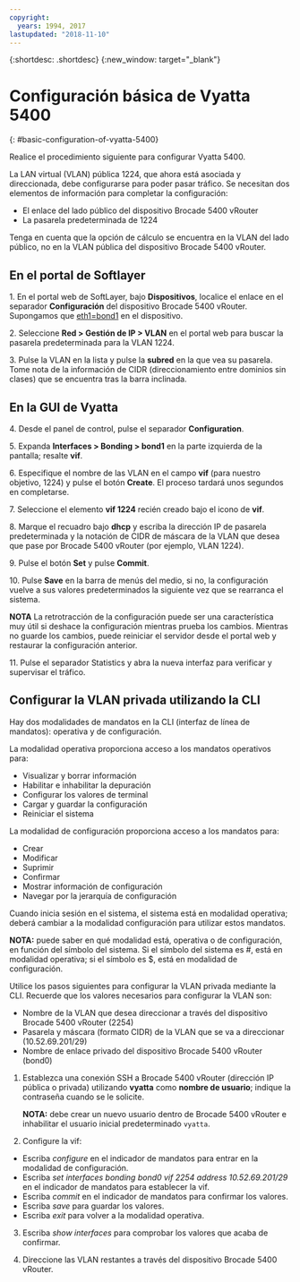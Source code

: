 ```yaml
---
copyright:
  years: 1994, 2017
lastupdated: "2018-11-10"
---
```


{:shortdesc: .shortdesc}
{:new_window: target="_blank"}

# Configuración básica de Vyatta 5400
{: #basic-configuration-of-vyatta-5400}

Realice el procedimiento siguiente para configurar Vyatta 5400.

La LAN virtual (VLAN) pública 1224, que ahora está asociada y direccionada, debe configurarse para poder pasar tráfico. Se necesitan dos elementos de información para completar la configuración:

  * El enlace del lado público del dispositivo Brocade 5400 vRouter
  * La pasarela predeterminada de 1224

Tenga en cuenta que la opción de cálculo se encuentra en la VLAN del lado público, no en la VLAN pública del dispositivo Brocade 5400 vRouter.

## En el portal de Softlayer

1\. En el portal web de SoftLayer, bajo **Dispositivos**, localice el enlace en el separador **Configuración** del dispositivo Brocade 5400 vRouter. Supongamos que <span style="text-decoration: underline">eth1=bond1</span> en el dispositivo.

2\. Seleccione **Red > Gestión de IP > VLAN** en el portal web para buscar la pasarela predeterminada para la VLAN 1224.

3\. Pulse la VLAN en la lista y pulse la **subred** en la que vea su pasarela. Tome nota de la información de CIDR (direccionamiento entre dominios sin clases) que se encuentra tras la barra inclinada. 

## En la GUI de Vyatta

4\. Desde el panel de control, pulse el separador **Configuration**.

5\. Expanda **Interfaces > Bonding > bond1** en la parte izquierda de la pantalla; resalte **vif**.

6\. Especifique el nombre de las VLAN en el campo **vif** (para nuestro objetivo, 1224) y pulse el botón **Create**. El proceso tardará unos segundos en completarse.

7\. Seleccione el elemento **vif 1224** recién creado bajo el icono de **vif**.

8\. Marque el recuadro bajo **dhcp** y escriba la dirección IP de pasarela predeterminada y la notación de CIDR de máscara de la VLAN que desea que pase por Brocade 5400 vRouter (por ejemplo, VLAN 1224).

9\. Pulse el botón **Set** y pulse **Commit**.

10\. Pulse **Save** en la barra de menús del medio, si no, la configuración vuelve a sus valores predeterminados la siguiente vez que se rearranca el sistema.

**NOTA** La retrotracción de la configuración puede ser una característica muy útil si deshace la configuración mientras prueba los cambios. Mientras no guarde los cambios, puede reiniciar el servidor desde el portal web y restaurar la configuración anterior.

11\. Pulse el separador Statistics y abra la nueva interfaz para verificar y supervisar el tráfico.

## Configurar la VLAN privada utilizando la CLI

Hay dos modalidades de mandatos en la CLI (interfaz de línea de mandatos): operativa y de configuración. 

La modalidad operativa proporciona acceso a los mandatos operativos para:

  * Visualizar y borrar información
  * Habilitar e inhabilitar la depuración
  * Configurar los valores de terminal
  * Cargar y guardar la configuración
  * Reiniciar el sistema

La modalidad de configuración proporciona acceso a los mandatos para:

  * Crear
  * Modificar
  * Suprimir
  * Confirmar
  * Mostrar información de configuración
  * Navegar por la jerarquía de configuración

Cuando inicia sesión en el sistema, el sistema está en modalidad operativa; deberá cambiar a la modalidad configuración para utilizar estos mandatos.

**NOTA:** puede saber en qué modalidad está, operativa o de configuración, en función del símbolo del sistema. Si el símbolo del sistema es #, está en modalidad operativa; si el símbolo es $, está en modalidad de configuración.

Utilice los pasos siguientes para configurar la VLAN privada mediante la CLI. Recuerde que los valores necesarios para configurar la VLAN son:

  * Nombre de la VLAN que desea direccionar a través del dispositivo Brocade 5400 vRouter (2254)
  * Pasarela y máscara (formato CIDR) de la VLAN que se va a direccionar (10.52.69.201/29)
  * Nombre de enlace privado del dispositivo Brocade 5400 vRouter (bond0)

1. Establezca una conexión SSH a Brocade 5400 vRouter (dirección IP pública o privada) utilizando **vyatta** como **nombre de usuario**; indique la contraseña cuando se le solicite.

   **NOTA:** debe crear un nuevo usuario dentro de Brocade 5400 vRouter e inhabilitar el usuario inicial predeterminado `vyatta`.

2. Configure la vif:

  * Escriba *configure* en el indicador de mandatos para entrar en la modalidad de configuración.
  * Escriba *set interfaces bonding bond0 vif 2254 address 10.52.69.201/29* en el indicador de mandatos para establecer la vif.
  * Escriba *commit* en el indicador de mandatos para confirmar los valores.
  * Escriba *save* para guardar los valores.
  * Escriba *exit* para volver a la modalidad operativa.

3. Escriba *show interfaces* para comprobar los valores que acaba de confirmar.

4. Direccione las VLAN restantes a través del dispositivo Brocade 5400 vRouter.
